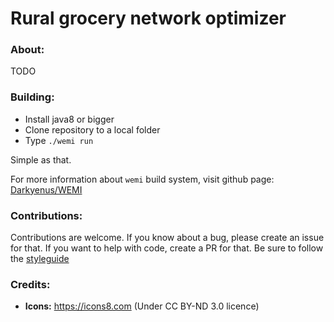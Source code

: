 # Rural grocery network optimizer

### About:

TODO

### Building:

* Install java8 or bigger
* Clone repository to a local folder
* Type `./wemi run`

Simple as that.

For more information about `wemi` build system, visit github page: [Darkyenus/WEMI](https://github.com/Darkyenus/wemi)


### Contributions:
 
Contributions are welcome. If you know about a bug, please create an issue for that.
If you want to help with code, create a PR for that. Be sure to follow the [styleguide](STYLEGUIDE.md)


### Credits:

 * __Icons:__ https://icons8.com (Under CC BY-ND 3.0 licence)